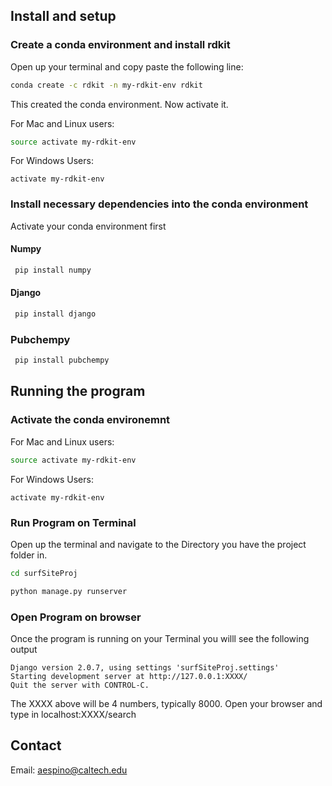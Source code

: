 
##  Install and setup 

### Create a conda environment and install rdkit 


Open up your terminal and copy paste the following line: 
```bash
conda create -c rdkit -n my-rdkit-env rdkit
```

This created the conda environment. Now activate it.

For Mac and Linux users:
```bash
source activate my-rdkit-env
```

For Windows Users: 
```
activate my-rdkit-env
```

### Install necessary dependencies into the conda environment
Activate your conda environment first 
#### Numpy
```bash 
 pip install numpy
```

#### Django
```bash 
 pip install django
```

### Pubchempy 
```bash 
 pip install pubchempy
```


## Running the program 

### Activate the conda environemnt
For Mac and Linux users:
```bash
source activate my-rdkit-env
```

For Windows Users: 
```
activate my-rdkit-env
```

### Run Program on Terminal 
Open up the terminal and navigate to the Directory you have the project folder in.

```bash
cd surfSiteProj
```
```bash
python manage.py runserver
```

### Open Program on browser

Once the program is running on your Terminal you willl see the following output 

```
Django version 2.0.7, using settings 'surfSiteProj.settings'
Starting development server at http://127.0.0.1:XXXX/
Quit the server with CONTROL-C.
```

The XXXX above will be 4 numbers, typically 8000. Open your browser and type in
localhost:XXXX/search

## Contact

Email: aespino@caltech.edu
